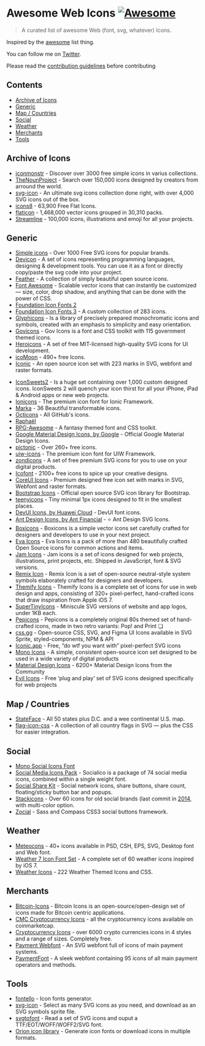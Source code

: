 # Awesome Web Icons [![Awesome](https://awesome.re/badge.svg)](https://awesome.re)

> A curated list of awesome Web (font, svg, whatever) Icons.

Inspired by the [awesome](https://github.com/sindresorhus/awesome) list thing.

You can follow me on [Twitter](https://twitter.com/vkarampinis).

Please read the [contribution guidelines](contributing.md) before contributing

## Contents

- [Archive of Icons](#archive-of-icons)
- [Generic](#generic)
- [Map / Countries](#map--countries)
- [Social](#social)
- [Weather](#weather)
- [Merchants](#merchants)
- [Tools](#tools)

## Archive of Icons
- [iconmonstr](http://iconmonstr.com/) - Discover over 3000  free simple icons in varius collections.
- [TheNounProject](https://thenounproject.com/) - Search over 150,000 icons designed by creators from arround the world.
- [svg-icon](https://github.com/leungwensen/svg-icon) - An ultimate svg icons collection done right, with over 4,000 SVG icons out of the box.
- [icons8](https://icons8.com/) - 63,900 Free Flat Icons.
- [flaticon](https://www.flaticon.com/) - 1,468,000 vector icons grouped in 30,310 packs.
- [Streamline](https://streamlinehq.com/) - 100,000 icons, illustrations and emoji for all your projects.

## Generic
- [Simple icons](https://simpleicons.org/) - Over 1000 Free SVG icons for popular brands.
- [Devicon](https://konpa.github.io/devicon/) - A set of icons representing programming languages, designing & development tools. You can use it as a font or directly copy/paste the svg code into your project.
- [Feather](https://feathericons.com/) - A collection of simply beautiful open source icons.
- [Font Awesome](http://fontawesome.io/) - Scalable vector icons that can instantly be customized — size, color, drop shadow, and anything that can be done with the power of CSS.
- [Foundation Icon Fonts 2](http://zurb.com/playground/foundation-icons)
- [Foundation Icon Fonts 3](http://zurb.com/playground/foundation-icon-fonts-3) - A custom collection of 283 icons.
- [Glyphicons](http://glyphicons.com/) - Is a library of precisely prepared monochromatic icons and symbols, created with an emphasis to simplicity and easy orientation.
- [Govicons](http://govicons.io/) - Gov Icons is a font and CSS toolkit with 115 government themed icons.
- [Heroicons](https://github.com/refactoringui/heroicons) - A set of free MIT-licensed high-quality SVG icons for UI development.
- [icoMoon](https://icomoon.io) - 490+ free Icons.
- [Iconic](https://useiconic.com/open/) - An open source icon set with 223 marks in SVG, webfont and raster formats.
<!--lint disable awesome-list-item-->
- [IconSweets2](https://www.designbombs.com/iconsweets2/) - Is a huge set containing over 1,000 custom designed icons. IconSweets 2 will quench your icon thirst for all your iPhone, iPad & Android apps or new web projects.
- [Ionicons](http://ionicons.com/) - The premium icon font for Ionic Framework.
- [Marka](http://fian.my.id/marka/) - 36 Beautiful transformable icons.
- [Octicons](https://octicons.github.com/) - All GitHub's icons.
- [Raphaël](http://icons.marekventur.com/)
- [RPG-Awesome](https://nagoshiashumari.github.io/Rpg-Awesome/) - A fantasy themed font and CSS toolkit.
- [Google Material Design Icons, by Google](https://design.google.com/icons/) - Official Google Material Design Icons.
- [pictonic](https://pictonic.co) - Over 260+ free icons.
- [uiw-icons](https://uiwjs.github.io/icons) - The premium icon font for UIW Framework.
- [zondicons](http://www.zondicons.com/) - A set of free premium SVG icons for you to use on your digital products.
- [Icofont](https://icofont.com/) - 2100+ free icons to spice up your creative designs.
- [CoreUI Icons](https://coreui.io/icons/free/) - Premium designed free icon set with marks in SVG, Webfont and raster formats.
- [Bootstrap Icons](https://icons.getbootstrap.com/) - Official open source SVG icon library for Bootstrap.
- [teenyicons](https://teenyicons.com/) - Tiny minimal 1px icons designed to fit in the smallest places.
- [DevUI Icons, by Huawei Cloud](https://github.com/DevCloudFE/devui-icons) - DevUI font icons.
- [Ant Design Icons, by Ant Financial](https://ant.design/components/icon/) - ⭐ Ant Design SVG Icons.
- [Boxicons](https://boxicons.com/) - Boxicons is a simple vector icons set carefully crafted for designers and developers to use in your next project.
- [Eva Icons](https://akveo.github.io/eva-icons) - Eva Icons is a pack of more than 480 beautifully crafted Open Source icons for common actions and items.
- [Jam Icons](https://jam-icons.com/) - Jam icons is a set of icons designed for web projects, illustrations, print projects, etc. Shipped in JavaScript, font & SVG versions.
- [Remix Icon](https://remixicon.com/) - Remix Icon is a set of open-source neutral-style system symbols elaborately crafted for designers and developers.
- [Themify Icons](https://themify.me/themify-icons) - Themify Icons is a complete set of icons for use in web design and apps, consisting of 320+ pixel-perfect, hand-crafted icons that draw inspiration from Apple iOS 7.
- [SuperTinyIcons](https://github.com/edent/SuperTinyIcons) - Miniscule SVG versions of website and app logos, under 1KB each.
- [Pepicons](https://pepicons.com) - Pepicons is a completely original 80s themed set of hand-crafted icons, made in two retro variants: Pop! and Print ❏
- [css.gg](https://css.gg/) - Open-source CSS, SVG, and Figma UI Icons available in SVG Sprite, styled-components, NPM & API
- [Iconic.app](https://iconic.app/) - Free, “do wtf you want with” pixel-perfect SVG icons
- [Mono Icons](https://icons.mono.company) - A simple, consistent open-source icon set designed to be used in a wide variety of digital products
- [Material Design Icons](https://github.com/Templarian/MaterialDesign) - 6200+ Material Design Icons from the Community
- [Evil Icons](https://github.com/evil-icons/evil-icons) - Free ‘plug and play’ set of SVG icons designed specifically for web projects

## Map / Countries
- [StateFace](http://propublica.github.io/stateface/) - All 50 states plus D.C. and a wee continental U.S. map.
- [flag-icon-css](http://lipis.github.io/flag-icon-css/) - A collection of all country flags in SVG — plus the CSS for easier integration.

## Social
- [Mono Social Icons Font](http://drinchev.github.io/monosocialiconsfont/)
- [Social Media Icons Pack](https://www.fontfabric.com/fonts/social-media-icons-pack/) - Socialico is a package of 74 social media icons, combined within a single weight font.
- [Social Share Kit](http://socialsharekit.com/) - Social network icons, share buttons, share count, floating/sticky button bar and popups.
- [Stackicons](http://stackicons.com/) - Over 60 icons for old social brands (last commit in [2014](https://github.com/parkerbennett/stackicons), with multi-color option.
- [Zocial](https://github.com/adamstac/zocial) - Sass and Compass CSS3 social buttons framework.

## Weather
- [Meteocons](http://www.alessioatzeni.com/meteocons/) - 40+ icons available in PSD, CSH, EPS, SVG, Desktop font and Web font.
- [Weather 7 Icon Font Set](http://www.pixeden.com/icon-fonts/weather-7-icon-font-set) - A complete set of 60 weather icons inspired by iOS 7.
- [Weather Icons](https://erikflowers.github.io/weather-icons/) - 222 Weather Themed Icons and CSS.

## Merchants
- [Bitcoin-Icons](https://github.com/BitcoinDesign/Bitcoin-Icons) - Bitcoin Icons is an open-source/open-design set of icons made for Bitcoin centric applications. 
- [CMC Cryptocurrency Icons](https://github.com/ErikThiart/cryptocurrency-icons) - all the cryptocurrency icons available on coinmarketcap.
- [Cryptocurrency Icons](https://github.com/spothq/cryptocurrency-icons) - over 6000 crypto currencies icons in 4 styles and a range of sizes. Completely free.
- [Payment Webfont](http://www.orlandotm.com/payment-webfont/) - An SVG webfont full of icons of main payment systems.
- [PaymentFont](http://paymentfont.io/) - A sleek webfont containing 95 icons of all main payment operators and methods.

## Tools
- [fontello](http://fontello.com/) - Icon fonts generator.
- [svg-icon](http://leungwensen.github.io/svg-icon/) - Select as many SVG icons as you need, and download as an SVG symbols sprite file.
- [svgtofont](https://github.com/jaywcjlove/svgtofont) - Read a set of SVG icons and ouput a TTF/EOT/WOFF/WOFF2/SVG font.
- [Orion icon library](https://orioniconlibrary.com/) - Generate icon fonts or download icons in multiple formats.
